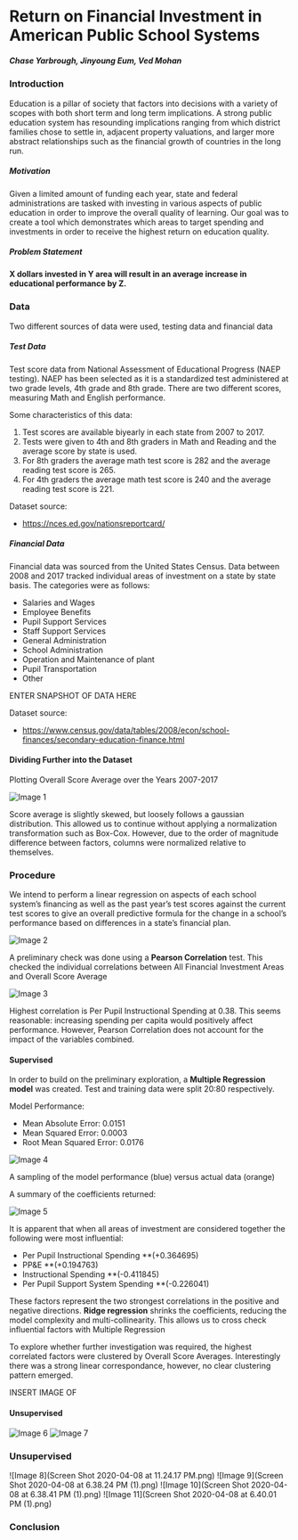 # Return on Financial Investment in American Public School Systems
##### Chase Yarbrough, Jinyoung Eum, Ved Mohan

### Introduction
Education is a pillar of society that factors into decisions with a variety of scopes with both short term and long term implications. A strong public education system has resounding implications ranging from which district families chose to settle in, adjacent property valuations, and larger more abstract relationships such as the financial growth of countries in the long run.

##### Motivation
Given a limited amount of funding each year, state and federal administrations are tasked with investing in various aspects of public education in order to improve the overall quality of learning.
Our goal was to create a tool which demonstrates which areas to target spending and investments in order to receive the highest return on education quality.

##### Problem Statement
**X dollars invested in Y area will result in an average increase in educational performance by Z.**

### Data
Two different sources of data were used, testing data and financial data

##### Test Data
Test score data from  National Assessment of Educational Progress (NAEP testing). NAEP has been selected as it is a standardized test administered at two grade levels, 4th grade and 8th grade. There are two different scores, measuring Math and English performance.

Some characteristics of this data:
1. Test scores are available biyearly in each state from 2007 to 2017.
2. Tests were given to 4th and 8th graders in Math and Reading and the average score by state is used.
3. For 8th graders the average math test score is 282 and the average reading test score is 265.
4. For 4th graders the average math test score is 240 and the average reading test score is 221.


Dataset source: 
* https://nces.ed.gov/nationsreportcard/


##### Financial Data
Financial data was sourced from the United States Census. Data between 2008 and 2017 tracked individual areas of investment on a state by state basis. The categories were as follows:

* Salaries and Wages
* Employee Benefits
* Pupil Support Services
* Staff Support Services
* General Administration
* School Administration
* Operation and Maintenance of plant
* Pupil Transportation
* Other

ENTER SNAPSHOT OF DATA HERE

Dataset source: 
* https://www.census.gov/data/tables/2008/econ/school-finances/secondary-education-finance.html


#### Dividing Further into the Dataset
Plotting Overall Score Average over the Years 2007-2017

![Image 1](project1.PNG)

Score average is slightly skewed, but loosely follows a gaussian distribution. This allowed us to continue without applying a normalization transformation such as Box-Cox. However, due to the order of magnitude difference between factors, columns were normalized relative to themselves.

### Procedure
We intend to perform a linear regression on aspects of each school system’s financing as well as the past year’s test scores against the current test scores to give an overall predictive formula for the change in a school’s performance based on differences in a state’s financial plan.

![Image 2](project2.PNG)

A preliminary check was done using a **Pearson Correlation** test. This checked the individual correlations between All Financial Investment Areas and Overall Score Average

![Image 3](project3.PNG)

Highest correlation is Per Pupil Instructional Spending at 0.38. This seems reasonable: increasing spending per capita would positively affect performance. However, Pearson Correlation does not account for the impact of the variables combined. 

#### Supervised

In order to build on the preliminary exploration, a **Multiple Regression model** was created. Test and training data were split 20:80 respectively. 

Model Performance:

* Mean Absolute Error: 0.0151
* Mean Squared Error: 0.0003
* Root Mean Squared Error: 0.0176

![Image 4](project4.PNG)

A sampling of the model performance (blue) versus actual data (orange)

A summary of the coefficients returned:

![Image 5](project5.PNG)

It is apparent that when all areas of investment are considered together the following were most influential:

* Per Pupil Instructional Spending **(+0.364695)
* PP&E **(+0.194763)
* Instructional Spending **(-0.411845)
* Per Pupil Support System Spending **(-0.226041)

These factors represent the two strongest correlations in the positive and negative directions. 
**Ridge regression** shrinks the coefficients, reducing the model complexity and multi-collinearity. This allows us to cross check influential factors with Multiple Regression



To explore whether further investigation was required, the highest correlated factors were clustered by Overall Score Averages. Interestingly there was a strong linear correspondance, however, no clear clustering pattern emerged. 

INSERT IMAGE OF 

#### Unsupervised


![Image 6](project6.PNG)
![Image 7](project7.PNG)

### Unsupervised
![Image 8](Screen Shot 2020-04-08 at 11.24.17 PM.png)
![Image 9](Screen Shot 2020-04-08 at 6.38.24 PM (1).png)
![Image 10](Screen Shot 2020-04-08 at 6.38.41 PM (1).png)
![Image 11](Screen Shot 2020-04-08 at 6.40.01 PM (1).png)


### Conclusion

